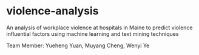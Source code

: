 # violence-analysis
An analysis of workplace violence at hospitals in Maine to predict violence influential factors using machine learning and text mining techniques

Team Member: Yueheng Yuan, Muyang Cheng, Wenyi Ye